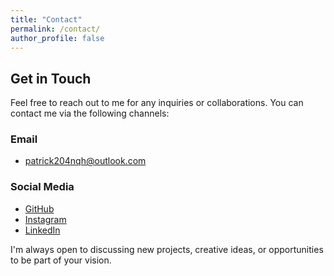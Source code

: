 ```yaml
---
title: "Contact"
permalink: /contact/
author_profile: false
---
```


## Get in Touch

Feel free to reach out to me for any inquiries or collaborations. You can contact me via the following channels:

### Email
- [patrick204nqh@outlook.com](mailto:patrick204nqh@outlook.com)

### Social Media
- [GitHub](https://github.com/patrick204nqh)
- [Instagram](https://www.instagram.com/patrick204nqh)
- [LinkedIn](https://www.linkedin.com/in/patrick204nqh)

I'm always open to discussing new projects, creative ideas, or opportunities to be part of your vision.
